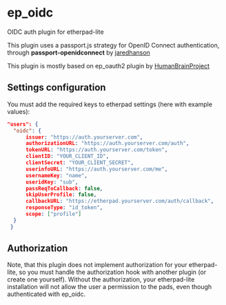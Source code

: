 ep_oidc
=======

OIDC auth plugin for etherpad-lite

This plugin uses a passport.js strategy for OpenID Connect authentication,
through **passport-openidconnect** by [jaredhanson](https://github.com/jaredhanson/passport-openidconnect)

This plugin is mostly based on ep_oauth2 plugin by [HumanBrainProject](https://github.com/HumanBrainProject/ep_oauth2)

## Settings configuration

You must add the required keys to etherpad settings (here with example values):

``` json
"users": {
  "oidc": {
      issuer: "https://auth.yourserver.com",
      authorizationURL: "https://auth.yourserver.com/auth",
      tokenURL: "https://auth.yourserver.com/token",
      clientID: "YOUR_CLIENT_ID",
      clientSecret: "YOUR_CLIENT_SECRET",
      userinfoURL: "https://auth.yourserver.com/me",
      usernameKey: "name",
      useridKey: "sub",
      passReqToCallback: false,
      skipUserProfile: false,
      callbackURL: "https://etherpad.yourserver.com/auth/callback",
      responseType: "id_token",
      scope: ["profile"]
  }
 }
```
## Authorization

Note, that this plugin does not implement authorization for your etherpad-lite, 
so you must handle the authorization hook with another plugin (or create one yourself).
Without the authorization, your etherpad-lite installation will not allow the user a permission to the pads,
even though authenticated with ep_oidc.